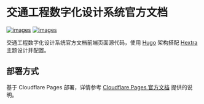 # 交通工程数字化设计系统官方文档

[![images](https://img.shields.io/badge/GitHub-交通工程数字化设计系统官方文档-blueviolet?style=flat-square&logo=github)](https://github.com/stephenchou888/ccshcc-dds-docs)
[![images](https://img.shields.io/badge/Cloudflare-交通工程数字化设计系统官方文档-orange?style=flat-square&logo=cloudflare)](https://jtgcdds.cn)

交通工程数字化设计系统官方文档前端页面源代码，使用 [Hugo](https://gohugo.io/) 架构搭配 [Hextra](https://github.com/imfing/hextra) 主题设计并配置。

## 部署方式

基于 Cloudflare Pages 部署，详情参考 [Cloudflare Pages 官方文档](https://developers.cloudflare.com/pages/framework-guides/deploy-a-hugo-site/) 提供的说明。
